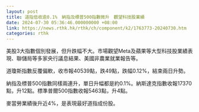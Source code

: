 ```yaml
---
layout: post
title: 道指低收逾0.1%　納指及標普500指數微升　觀望科技股業績
date: 2024-07-30 05:36:46.000000000 +08:00
link: https://news.rthk.hk/rthk/ch/component/k2/1763773-20240730.htm
categories: rthk
---
```


美股3大指數個別發展，但升跌幅不大。市場觀望Meta及蘋果等大型科技股業績表現、聯儲局等多家央行議息結果、美國非農業就業報告等。

道瓊斯指數反覆偏軟，收市報40539點，跌49點，跌幅0.12%，結束兩日升勢。

納指及標普500指數同樣兩連升，單日升幅都是約0.1%。納斯達克指數收報17370點，升12點。標準普爾500指數收報5463點，升4點。

麥當勞業績後升近4%，是表現最好道指成份股。
